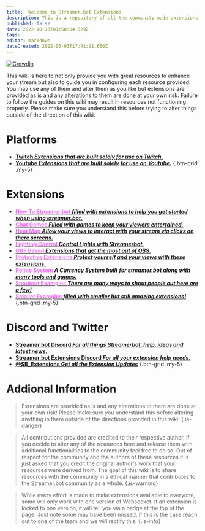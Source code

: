 ```yaml
---
title:  Welcome to Streamer.bot Extensions
description: This is a repository of all the community made extensions for Streamer.bot. You may use any of these extensions to further enhance your stream.
published: false
date: 2022-10-13T01:58:04.329Z
tags: 
editor: markdown
dateCreated: 2022-06-03T17:41:21.650Z
---
```


[![Crowdin](https://badges.crowdin.net/streamer-bot-extensions-wiki/localized.svg)](https://translate.botextensions.dev/project/streamer-bot-extensions-wiki)


This wiki is here to not only provide you with great resources to enhance your stream but also to guide you in configuring each resource provided. You may use any of them and alter them as you like but extensions are provided as is and any alterations to them are done at your own risk. Failure to follow the guides on this wiki may result in resources not functioning properly. Please make sure you understand this before trying to alter things outside of the direction of this wiki.
# Platforms

- [<i class="mdi mdi-twitch text--twitch"></i> **Twitch *Extensions that are built solely for use on Twitch.***](/en/extensions/twitch)
- [<i class="mdi mdi-youtube text--youtube" ></i> **Youtube *Extensions that are built solely for use on Youtube.***](/en/extensions/youtube/youtube)
{.btn-grid .my-5}

# Extensions


- [ <i class="mdi mdi-new-box" style="color:#F46BFB"></i> **<span style="color:#F46BFB">New To Streamer.bot</span> *filled with extensions to help you get started when using streamer.bot.*** ](/en/extensions/new-to-sb)
- [<i class="mdi mdi-dice-6" style="color:#F46BFB"></i> **<span style="color:#F46BFB">Chat Games</span> *Filled with games to keep your viewers entertained.***](/en/extensions/chat-games)
- [<i class="mdi mdi-cursor-default-click" style="color:#F46BFB"></i> **<span style="color:#F46BFB">Heat Map</span> *Allow your views to interact with your stream via clicks on there screens.***](/en/extensions/heat-map/heat-map)
- [<i class="mdi mdi-lightbulb-on" style="color:#F46BFB"></i> **<span style="color:#F46BFB">Lighting Control</span> *Control Lights with Streamerbot.***](/en/extensions/lighting-control/lighting-control-links)
- [<i class="mdi mdi-antenna" style="color:#F46BFB"></i> **<span style="color:#F46BFB">OBS Based</span> *Extensions that get the most out of OBS.***](//en/extensions/obs-based-extensions)
- [<i class="mdi mdi-shield-half-full" style="color:#F46BFB"></i> **<span style="color:#fa7afa">Protective Extensions</span> *Protect yourself and your views with these extensions.***](/en/extensions/protective-extensions)
- [<i class="fas fa-coins" style="color:#F46BFB"></i> **<span style="color:#F46BFB">Points System</span> *A Currency System built for streamer.bot along with many tools and games.***](/en/extensions/points-system)
- [<i class="mdi mdi-bullhorn" style="color:#F46BFB"></i> **<span style="color:#F46BFB">Shoutout Examples</span> *There are many ways to shout people out here are a few!***](/en/extensions/shoutouts/shoutout-examples)
- [<i class="fas fa-heart" style="color:#F46BFB"></i> **<span style="color:#F46BFB">Smaller Examples</span> *filled with smaller but still amazing extensions!***](/en/extensions/smaller-extensions)
{.btn-grid .my-5}



 
# Discord and Twitter
- [<i class="mdi mdi-discord text--discord"></i>**Streamer.bot Discord *For all things Streamerbot, help, ideas and latest news.***](https://discord.gg/6jBaYeatnZ)
- [<i class="mdi mdi-discord text--discord"></i>**Streamer.bot Extensions Discord *For all your extension help needs.***](https://discord.gg/a9ttKtkUZ7)
- [<i class="mdi mdi-twitter" style="color:skyblue"></i> **@SB_Extensions *Get all the Extension Updates***](https://twitter.com/SB_Extensions)
{.btn-grid .my-5}

# Addional Information

>Extensions are provided as is and any alterations to them are done at your own risk!
Please make sure you understand this before altering anything in them outside of the directions provided in this wiki!
{.is-danger}

>All contributions provided are credited to their respective author.
If you decide to alter any of the resources here and release them with additional functionalities to the community feel free to do so.
Out of respect for the community and the authors of these resources it is just asked that you credit the original author's work that your resources were derived from.
The goal of this wiki is to share resources with the community in a ethical manner that contributes to the Streamer.bot community as a whole.
{.is-warning}

> While every effort is made to make extensions avaliable to everyone, some will only work with one version of Websocket. If an extension is locked to one version, it will tell you via a badge at the top of the page. Just note some may have been missed, if this is the case reach out to one of the team and we will rectify this. {.is-info}

